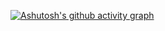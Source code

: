 [![Ashutosh's github activity graph](https://github-readme-activity-graph.vercel.app/graph?username=Rizek000)](https://github.com/ashutosh00710/github-readme-activity-graph)
